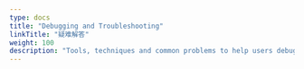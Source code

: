 ```yaml
---
type: docs
title: "Debugging and Troubleshooting"
linkTitle: "疑难解答"
weight: 100
description: "Tools, techniques and common problems to help users debug and diagnose issues with Dapr"
---
```


